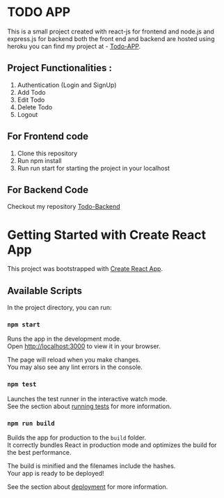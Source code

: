 # TODO APP
This is a small project created with react-js for frontend and node.js and express.js for backend both the front end and backend are hosted using heroku you can find my project at - [Todo-APP](https://sakshi-todo-frontend.herokuapp.com/).

## Project Functionalities :

1) Authentication (Login and SignUp)
2) Add Todo 
3) Edit Todo 
4) Delete Todo
5) Logout 

## For Frontend code 

1) Clone this repository 
2) Run npm install 
3) Run run start for starting the project in your localhost 

## For Backend Code 

Checkout my repository [Todo-Backend](https://github.com/sakshichavre20/Todo-Backend)

# Getting Started with Create React App

This project was bootstrapped with [Create React App](https://github.com/facebook/create-react-app).

## Available Scripts

In the project directory, you can run:

### `npm start`

Runs the app in the development mode.\
Open [http://localhost:3000](http://localhost:3000) to view it in your browser.

The page will reload when you make changes.\
You may also see any lint errors in the console.

### `npm test`

Launches the test runner in the interactive watch mode.\
See the section about [running tests](https://facebook.github.io/create-react-app/docs/running-tests) for more information.

### `npm run build`

Builds the app for production to the `build` folder.\
It correctly bundles React in production mode and optimizes the build for the best performance.

The build is minified and the filenames include the hashes.\
Your app is ready to be deployed!

See the section about [deployment](https://facebook.github.io/create-react-app/docs/deployment) for more information.






